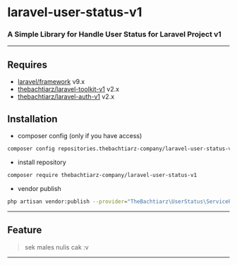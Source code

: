 # laravel-user-status-v1
### A Simple Library for Handle User Status for Laravel Project v1

-------
## Requires
- [laravel/framework](https://github.com/laravel/framework/) v9.x
- [thebachtiarz/laravel-toolkit-v1](https://github.com/thebachtiarz/laravel-toolkit-v1/) v2.x
- [thebachtiarz/laravel-auth-v1](https://github.com/thebachtiarz/laravel-auth-v1/) v2.x

## Installation
- composer config (only if you have access)
```bash
composer config repositories.thebachtiarz-company/laravel-user-status-v1 git git@github.com:thebachtiarz-company/laravel-user-status-v1.git
```

- install repository
```bash
composer require thebachtiarz-company/laravel-user-status-v1
```

- vendor publish
```bash
php artisan vendor:publish --provider="TheBachtiarz\UserStatus\ServiceProvider"
```

-------
## Feature

> sek males nulis cak :v
-------
